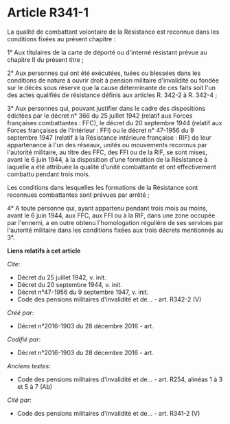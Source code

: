 # Article R341-1

La qualité de combattant volontaire de la Résistance est reconnue dans les conditions fixées au présent chapitre :

1° Aux titulaires de la carte de déporté ou d'interné résistant prévue au chapitre II du présent titre ;

2° Aux personnes qui ont été exécutées, tuées ou blessées dans les conditions de nature à ouvrir droit à pension militaire
d'invalidité ou fondée sur le décès sous réserve que la cause déterminante de ces faits soit l'un des actes qualifiés de
résistance définis aux articles R. 342-2 à R. 342-4 ;

3° Aux personnes qui, pouvant justifier dans le cadre des dispositions édictées par le décret n° 366 du 25 juillet 1942
(relatif aux Forces françaises combattantes : FFC), le décret du 20 septembre 1944 (relatif aux Forces françaises de
l'intérieur : FFI) ou le décret n° 47-1956 du 9 septembre 1947 (relatif à la Résistance intérieure française : RIF) de leur
appartenance à l'un des réseaux, unités ou mouvements reconnus par l'autorité militaire, au titre des FFC, des FFI ou de la
RIF, se sont mises, avant le 6 juin 1944, à la disposition d'une formation de la Résistance à laquelle a été attribuée la
qualité d'unité combattante et ont effectivement combattu pendant trois mois.

Les conditions dans lesquelles les formations de la Résistance sont reconnues combattantes sont prévues par arrêté ;

4° A toute personne qui, ayant appartenu pendant trois mois au moins, avant le 6 juin 1944, aux FFC, aux FFI ou à la RIF,
dans une zone occupée par l'ennemi, a en outre obtenu l'homologation régulière de ses services par l'autorité militaire dans
les conditions fixées aux trois décrets mentionnés au 3°.

**Liens relatifs à cet article**

_Cite_:

  - Décret du 25 juillet 1942, v. init.
  - Décret du 20 septembre 1944, v. init.
  - Décret n°47-1956 du 9 septembre 1947, v. init.
  - Code des pensions militaires d'invalidité et de... - art. R342-2 (V)

_Créé par_:

  - Décret n°2016-1903 du 28 décembre 2016 - art.

_Codifié par_:

  - Décret n°2016-1903 du 28 décembre 2016 - art.

_Anciens textes_:

  - Code des pensions militaires d'invalidité et de... - art. R254, alinéas 1 à 3 et 5 à 7 (Ab)

_Cité par_:

  - Code des pensions militaires d'invalidité et de... - art. R341-2 (V)
